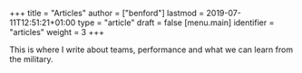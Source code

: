 +++
title = "Articles"
author = ["benford"]
lastmod = 2019-07-11T12:51:21+01:00
type = "article"
draft = false
[menu.main]
  identifier = "articles"
  weight = 3
+++

This is where I write about teams, performance and what we can learn from the military.
